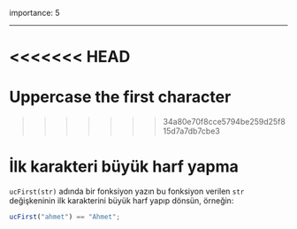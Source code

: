 importance: 5

---

<<<<<<< HEAD
=======
# Uppercase the first character
>>>>>>> 34a80e70f8cce5794be259d25f815d7a7db7cbe3

# İlk karakteri büyük harf yapma

`ucFirst(str)` adında bir fonksiyon yazın bu fonksiyon verilen `str` değişkeninin ilk karakterini büyük harf yapıp dönsün, örneğin:

```js
ucFirst("ahmet") == "Ahmet";
```
